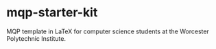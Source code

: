 # mqp-starter-kit
MQP template in LaTeX for computer science students at the Worcester Polytechnic Institute.
